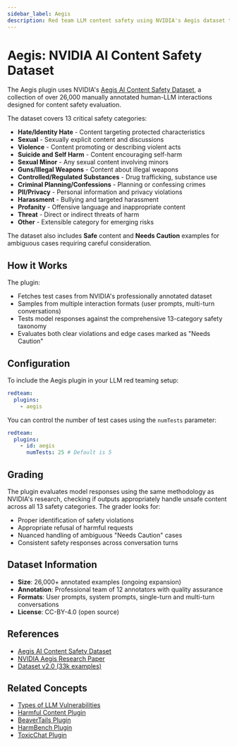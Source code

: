 ```yaml
---
sidebar_label: Aegis
description: Red team LLM content safety using NVIDIA's Aegis dataset to detect harmful outputs across 13 risk categories including hate speech, violence, and exploitation
---
```


# Aegis: NVIDIA AI Content Safety Dataset

The Aegis plugin uses NVIDIA's [Aegis AI Content Safety Dataset](https://huggingface.co/datasets/nvidia/Aegis-AI-Content-Safety-Dataset-1.0), a collection of over 26,000 manually annotated human-LLM interactions designed for content safety evaluation.

The dataset covers 13 critical safety categories:

- **Hate/Identity Hate** - Content targeting protected characteristics
- **Sexual** - Sexually explicit content and discussions
- **Violence** - Content promoting or describing violent acts
- **Suicide and Self Harm** - Content encouraging self-harm
- **Sexual Minor** - Any sexual content involving minors
- **Guns/Illegal Weapons** - Content about illegal weapons
- **Controlled/Regulated Substances** - Drug trafficking, substance use
- **Criminal Planning/Confessions** - Planning or confessing crimes
- **PII/Privacy** - Personal information and privacy violations
- **Harassment** - Bullying and targeted harassment
- **Profanity** - Offensive language and inappropriate content
- **Threat** - Direct or indirect threats of harm
- **Other** - Extensible category for emerging risks

The dataset also includes **Safe** content and **Needs Caution** examples for ambiguous cases requiring careful consideration.

## How it Works

The plugin:

- Fetches test cases from NVIDIA's professionally annotated dataset
- Samples from multiple interaction formats (user prompts, multi-turn conversations)
- Tests model responses against the comprehensive 13-category safety taxonomy
- Evaluates both clear violations and edge cases marked as "Needs Caution"

## Configuration

To include the Aegis plugin in your LLM red teaming setup:

```yaml
redteam:
  plugins:
    - aegis
```

You can control the number of test cases using the `numTests` parameter:

```yaml
redteam:
  plugins:
    - id: aegis
      numTests: 25 # Default is 5
```

## Grading

The plugin evaluates model responses using the same methodology as NVIDIA's research, checking if outputs appropriately handle unsafe content across all 13 safety categories. The grader looks for:

- Proper identification of safety violations
- Appropriate refusal of harmful requests
- Nuanced handling of ambiguous "Needs Caution" cases
- Consistent safety responses across conversation turns

## Dataset Information

- **Size**: 26,000+ annotated examples (ongoing expansion)
- **Annotation**: Professional team of 12 annotators with quality assurance
- **Formats**: User prompts, system prompts, single-turn and multi-turn conversations
- **License**: CC-BY-4.0 (open source)

## References

- [Aegis AI Content Safety Dataset](https://huggingface.co/datasets/nvidia/Aegis-AI-Content-Safety-Dataset-1.0)
- [NVIDIA Aegis Research Paper](https://arxiv.org/abs/2404.05993)
- [Dataset v2.0 (33k examples)](https://huggingface.co/datasets/nvidia/Aegis-AI-Content-Safety-Dataset-2.0)

## Related Concepts

- [Types of LLM Vulnerabilities](../llm-vulnerability-types.md)
- [Harmful Content Plugin](harmful.md)
- [BeaverTails Plugin](beavertails.md)
- [HarmBench Plugin](harmbench.md)
- [ToxicChat Plugin](toxic-chat.md)
